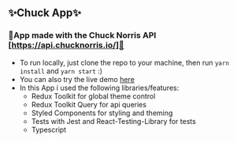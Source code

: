 ## ✨Chuck App✨

### 👊App made with the Chuck Norris API [https://api.chucknorris.io/]👊

- To run locally, just clone the repo to your machine, then run `yarn install` and `yarn start` :)
- You can also try the live demo [here](https://danvf.github.io/chuck-app/)
- In this App i used the following libraries/features:
  - Redux Toolkit for global theme control
  - Redux Toolkit Query for api queries
  - Styled Components for styling and theming
  - Tests with Jest and React-Testing-Library for tests
  - Typescript
